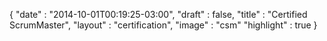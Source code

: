 {
  "date" : "2014-10-01T00:19:25-03:00",
  "draft" : false,
  "title" : "Certified ScrumMaster",
  "layout" : "certification",
  "image" : "csm"
  "highlight" : true
}
